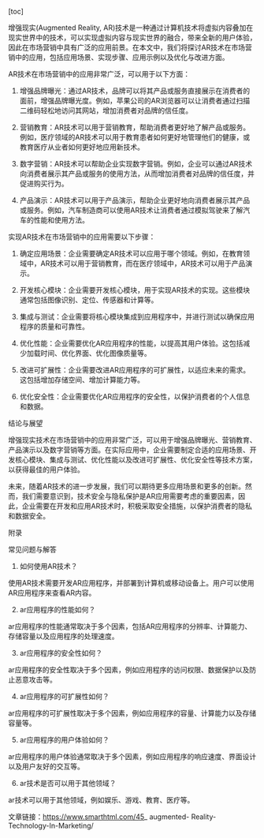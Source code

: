 
[toc]                    
                
                
增强现实(Augmented Reality, AR)技术是一种通过计算机技术将虚拟内容叠加在现实世界中的技术，可以实现虚拟内容与现实世界的融合，带来全新的用户体验，因此在市场营销中具有广泛的应用前景。在本文中，我们将探讨AR技术在市场营销中的应用，包括应用场景、实现步骤、应用示例以及优化与改进方面。

AR技术在市场营销中的应用非常广泛，可以用于以下方面：

1. 增强品牌曝光：通过AR技术，品牌可以将其产品或服务直接展示在消费者的面前，增强品牌曝光度。例如，苹果公司的AR浏览器可以让消费者通过扫描二维码轻松地访问其网站，增加消费者对品牌的信任度。

2. 营销教育：AR技术可以用于营销教育，帮助消费者更好地了解产品或服务。例如，医疗领域的AR技术可以用于教育患者如何更好地管理他们的健康，或教育医疗从业者如何更好地应用新技术。

3. 数字营销：AR技术可以帮助企业实现数字营销。例如，企业可以通过AR技术向消费者展示其产品或服务的使用方法，从而增加消费者对品牌的信任度，并促进购买行为。

4. 产品演示：AR技术可以用于产品演示，帮助企业更好地向消费者展示其产品或服务。例如，汽车制造商可以使用AR技术让消费者通过模拟驾驶来了解汽车的性能和使用方法。

实现AR技术在市场营销中的应用需要以下步骤：

1. 确定应用场景：企业需要确定AR技术可以应用于哪个领域。例如，在教育领域中，AR技术可以用于营销教育，而在医疗领域中，AR技术可以用于产品演示。

2. 开发核心模块：企业需要开发核心模块，用于实现AR技术的实现。这些模块通常包括图像识别、定位、传感器和计算等。

3. 集成与测试：企业需要将核心模块集成到应用程序中，并进行测试以确保应用程序的质量和可靠性。

4. 优化性能：企业需要优化AR应用程序的性能，以提高其用户体验。这包括减少加载时间、优化界面、优化图像质量等。

5. 改进可扩展性：企业需要改进AR应用程序的可扩展性，以适应未来的需求。这包括增加存储空间、增加计算能力等。

6. 优化安全性：企业需要优化AR应用程序的安全性，以保护消费者的个人信息和数据。

结论与展望

增强现实技术在市场营销中的应用非常广泛，可以用于增强品牌曝光、营销教育、产品演示以及数字营销等方面。在实际应用中，企业需要制定合适的应用场景、开发核心模块、集成与测试、优化性能以及改进可扩展性、优化安全性等技术方案，以获得最佳的用户体验。

未来，随着AR技术的进一步发展，我们可以期待更多应用场景和更多的创新。然而，我们需要意识到，技术安全与隐私保护是AR应用需要考虑的重要因素，因此，企业需要在开发和应用AR技术时，积极采取安全措施，以保护消费者的隐私和数据安全。

附录

常见问题与解答

1. 如何使用AR技术？

使用AR技术需要开发AR应用程序，并部署到计算机或移动设备上。用户可以使用AR应用程序来查看AR内容。

2. ar应用程序的性能如何？

ar应用程序的性能通常取决于多个因素，包括AR应用程序的分辨率、计算能力、存储容量以及应用程序的处理速度。

3. ar应用程序的安全性如何？

ar应用程序的安全性取决于多个因素，例如应用程序的访问权限、数据保护以及防止恶意攻击等。

4. ar应用程序的可扩展性如何？

ar应用程序的可扩展性取决于多个因素，例如应用程序的容量、计算能力以及存储容量等。

5. ar应用程序的用户体验如何？

ar应用程序的用户体验通常取决于多个因素，例如应用程序的响应速度、界面设计以及用户友好的交互等。

6. ar技术是否可以用于其他领域？

ar技术可以用于其他领域，例如娱乐、游戏、教育、医疗等。



文章链接：https://www.smarthtml.com/45_ augmented- Reality- Technology-In-Marketing/

